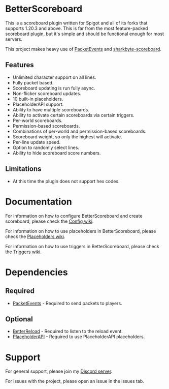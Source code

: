 # BetterScoreboard

This is a scoreboard plugin written for Spigot and all of its forks that supports 1.20.3 and above. This is far from the
most feature-packed scoreboard plugin, but it's simple and should be functional enough for most servers.

This project makes heavy use of [PacketEvents](https://github.com/retrooper/packetevents) and 
[sharkbyte-scoreboard](https://github.com/amnoah/sharkbyte-scoreboard).

## Features
- Unlimited character support on all lines.
- Fully packet based.
- Scoreboard updating is run fully async.
- Non-flicker scoreboard updates.
- 10 built-in placeholders.
- PlaceholderAPI support.
- Ability to have multiple scoreboards.
- Ability to activate certain scoreboards via certain triggers.
- Per-world scoreboards.
- Permission-based scoreboards.
- Combinations of per-world and permission-based scoreboards.
- Scoreboard weight, so only the highest will activate.
- Per-line update speed.
- Option to randomly select lines.
- Ability to hide scoreboard score numbers.

## Limitations
- At this time the plugin does not support hex codes.

# Documentation

For information on how to configure BetterScoreboard and create scoreboard, please check the [Config wiki](https://github.com/amnoah/BetterScoreboard/wiki/Config).

For information on how to use placeholders in BetterScoreboard, please check the [Placeholders wiki](https://github.com/amnoah/BetterScoreboard/wiki/Placeholders).

For information on how to use triggers in BetterScoreboard, please check the [Triggers wiki](https://github.com/amnoah/BetterScoreboard/wiki/Triggers).

# Dependencies

## Required
- [PacketEvents](https://modrinth.com/plugin/packetevents) - Required to send packets to players.

## Optional
- [BetterReload](https://modrinth.com/plugin/betterreload) - Required to listen to the reload event.
- [PlaceholderAPI](https://www.spigotmc.org/resources/placeholderapi.6245/) - Required to use PlaceholderAPI placeholders.

# Support

For general support, please join my [Discord server](https://discord.gg/ey9uTg3hcy).

For issues with the project, please open an issue in the issues tab.
